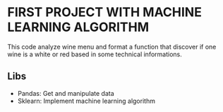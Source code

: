# FIRST PROJECT WITH MACHINE LEARNING ALGORITHM

This code analyze wine menu and format a function that discover if one wine is a white or red based in some technical informations. 

## Libs
- Pandas: Get and manipulate data
- Sklearn: Implement machine learning algorithm